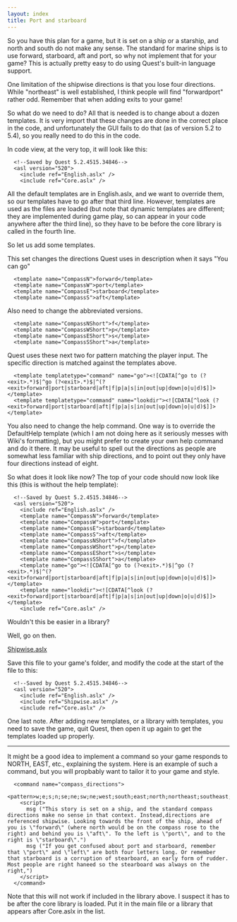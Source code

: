 ```yaml
---
layout: index
title: Port and starboard
---
```


So you have this plan for a game, but it is set on a ship or a starship, and north and south do not make any sense. The standard for marine ships is to use forward, starboard, aft and port, so why not implement that for your game? This is actually pretty easy to do using Quest's built-in language support.

One limitation of the shipwise directions is that you lose four directions. While "northeast" is well established, I think people will find "forwardport" rather odd. Remember that when adding exits to your game!

So what do we need to do? All that is needed is to change about a dozen templates. It is very import that these changes are done in the correct place in the code, and unfortunately the GUI fails to do that (as of version 5.2 to 5.4), so you really need to do this in the code.

In code view, at the very top, it will look like this:

      <!--Saved by Quest 5.2.4515.34846-->
      <asl version="520">
        <include ref="English.aslx" />
        <include ref="Core.aslx" />

All the default templates are in English.aslx, and we want to override them, so our templates have to go after that third line. However, templates are used as the files are loaded (but note that dynamic templates are different; they are implemented during game play, so can appear in your code anywhere after the third line), so they have to be before the core library is called in the fourth line.

So let us add some templates.

This set changes the directions Quest uses in description when it says "You can go"

      <template name="CompassN">forward</template>
      <template name="CompassW">port</template>
      <template name="CompassE">starboard</template>
      <template name="CompassS">aft</template>

Also need to change the abbreviated versions.

      <template name="CompassNShort">f</template>
      <template name="CompassWShort">p</template>
      <template name="CompassEShort">s</template>
      <template name="CompassSShort">a</template>

Quest uses these next two for pattern matching the player input. The specific direction is matched against the templates above.

      <template templatetype="command" name="go"><![CDATA[^go to (?<exit>.*)$|^go (?<exit>.*)$|^(?<exit>forward|port|starboard|aft|f|p|a|s|in|out|up|down|o|u|d)$]]></template>
      <template templatetype="command" name="lookdir"><![CDATA[^look (?<exit>forward|port|starboard|aft|f|p|a|s|in|out|up|down|o|u|d)$]]></template>

You also need to change the help command. One way is to override the DefaultHelp template (which I am not doing here as it seriously messes with Wiki's formatting), but you might prefer to create your own help command and do it there. It may be useful to spell out the directions as people are somewhat less familiar with ship directions, and to point out they only have four directions instead of eight.

So what does it look like now? The top of your code should now look like this (this is without the help template):

      <!--Saved by Quest 5.2.4515.34846-->
      <asl version="520">
        <include ref="English.aslx" />
        <template name="CompassN">forward</template>
        <template name="CompassW">port</template>
        <template name="CompassE">starboard</template>
        <template name="CompassS">aft</template>
        <template name="CompassNShort">f</template>
        <template name="CompassWShort">p</template>
        <template name="CompassEShort">s</template>
        <template name="CompassSShort">a</template>
        <template name="go"><![CDATA[^go to (?<exit>.*)$|^go (?<exit>.*)$|^(?<exit>forward|port|starboard|aft|f|p|a|s|in|out|up|down|o|u|d)$]]></template>
        <template name="lookdir"><![CDATA[^look (?<exit>forward|port|starboard|aft|f|p|a|s|in|out|up|down|o|u|d)$]]></template>
        <include ref="Core.aslx" />

Wouldn't this be easier in a library?

Well, go on then.

[Shipwise.aslx]({{site.baseurl}}/files/Shipwise.aslx)

Save this file to your game's folder, and modify the code at the start of the file to this:

      <!--Saved by Quest 5.2.4515.34846-->
      <asl version="520">
        <include ref="English.aslx" />
        <include ref="Shipwise.aslx" />
        <include ref="Core.aslx" />

One last note. After adding new templates, or a library with templates, you need to save the game, quit Quest, then open it up again to get the templates loaded up properly.

* * * * *

It might be a good idea to implement a command so your game responds to NORTH, EAST, etc., explaining the system. Here is an example of such a command, but you will propbably want to tailor it to your game and style.

      <command name="compass_directions">
        <pattern>w;e;s;n;se;ne;sw;ne;west;south;east;north;northeast;southeast;northwest;southwest</pattern>
        <script>
          msg ("This story is set on a ship, and the standard compass directions make no sense in that context. Instead,directions are referenced shipwise. Looking towards the front of the ship, ahead of you is \"forward\" (where north would be on the compass rose to the right) and behind you is \"aft\". To the left is \"port\", and to the right is \"starboard\".")
          msg ("If you get confused about port and starboard, remember that \"port\" and \"left\" are both four letters long. Or remember that starboard is a corruption of stearboard, an early form of rudder. Most people are right haneed so the stearboard was always on the right,")
        </script>
      </command>

Note that this will not work if included in the library above. I suspect it has to be after the core library is loaded. Put it in the main file or a library that appears after Core.aslx in the list.
